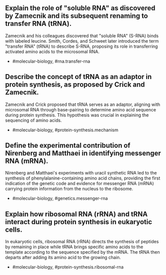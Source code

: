 ## Explain the role of "soluble RNA" as discovered by Zamecnik and its subsequent renaming to transfer RNA (tRNA).

Zamecnik and his colleagues discovered that "soluble RNA" (S-RNA) binds with labeled leucine. Smith, Cordes, and Schweet later introduced the term "transfer RNA" (tRNA) to describe S-RNA, proposing its role in transferring activated amino acids to the microsomal RNA.

- #molecular-biology, #rna.transfer-rna

## Describe the concept of tRNA as an adaptor in protein synthesis, as proposed by Crick and Zamecnik.

Zamecnik and Crick proposed that tRNA serves as an adaptor, aligning with microsomal RNA through base-pairing to determine amino acid sequence during protein synthesis. This hypothesis was crucial in explaining the sequencing of amino acids.

- #molecular-biology, #protein-synthesis.mechanism

## Define the experimental contribution of Nirenberg and Matthaei in identifying messenger RNA (mRNA).

Nirenberg and Matthaei's experiments with uracil synthetic RNA led to the synthesis of phenylalanine-containing amino acid chains, providing the first indication of the genetic code and evidence for messenger RNA (mRNA) carrying protein information from the nucleus to the ribosome.

- #molecular-biology, #genetics.messenger-rna

## Explain how ribosomal RNA (rRNA) and tRNA interact during protein synthesis in eukaryotic cells.

In eukaryotic cells, ribosomal RNA (rRNA) directs the synthesis of peptides by remaining in place while tRNA brings specific amino acids to the template according to the sequence specified by the mRNA. The tRNA then departs after adding its amino acid to the growing chain.

- #molecular-biology, #protein-synthesis.ribosomal-rna
